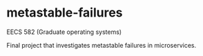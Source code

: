 # metastable-failures

EECS 582 (Graduate operating systems)

Final project that investigates metastable failures in microservices. 
